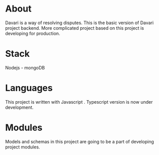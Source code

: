 # About
Davari is a way of resolving disputes. This is the basic version of Davari project backend.
More complicated project based on this project is developing for production.

# Stack
Nodejs - mongoDB

# Languages 
This project is written with Javascript . Typescript version is now under development.

# Modules
Models and schemas in this project are going to be a part of developing project modules. 
